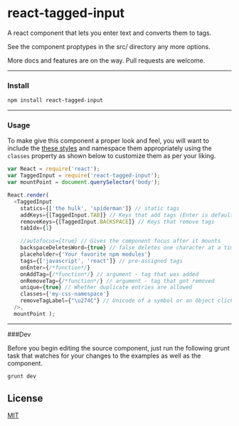 # react-tagged-input

A react component that lets you enter text and converts them to tags.

See the component proptypes in the src/ directory any more options.

More docs and features are on the way. Pull requests are welcome.

---
### Install

```sh
npm install react-tagged-input
```

---

### Usage

To make give this component a proper look and feel, you will want to include the [these styles](https://github.com/tutorialhorizon/react-tagged-input/blob/master/examples/index.css) and namespace them appropriately using the `classes` property as shown below to customize them as per your liking.


```js
var React = require('react');
var TaggedInput = require('react-tagged-input');
var mountPoint = document.querySelector('body');

React.render(
  <TaggedInput
    statics={['the hulk', 'spiderman']} // static tags
    addKeys={[TaggedInput.TAB]} // Keys that add tags (Enter is default add)
    removeKeys={[TaggedInput.BACKSPACE]} // Keys that remove tags
    tabIdx={1}

    //autofocus={true} // Gives the component focus after it mounts
    backspaceDeletesWord={true} // false deletes one character at a time
    placeholder={'Your favorite npm modules'}
    tags={['javascript', 'react']} // pre-assigned tags
    onEnter={/*function*/}
    onAddTag={/*function*/} // argument - tag that was added
    onRemoveTag={/*function*/} // argument - tag that got removed
    unique={true} // Whether duplicate entries are allowed
    classes={'my-css-namespace'}
    removeTagLabel={"\u274C"} // Unicode of a symbol or an Object click to delete tags. Defaults to 'x'
  />,
  mountPoint );
```


---
###Dev

Before you begin editing the source component, just run the following grunt task that watches for your changes to the examples as well as the component.

```sh
grunt dev
```

## License

[MIT](LICENSE)
